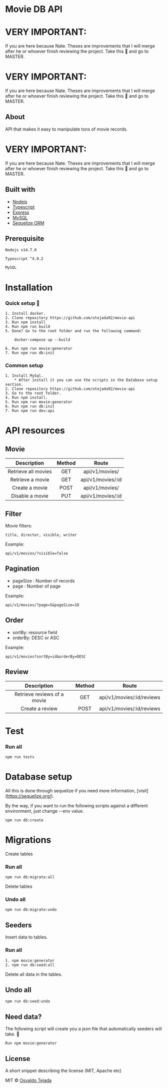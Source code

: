 # Movie DB API 

# VERY IMPORTANT: 
If you are here because Nate. Theses are improvements that I will merge after he or whoever finish reviewing the project. 
Take this :beers: and go to MASTER.

# VERY IMPORTANT: 
If you are here because Nate. Theses are improvements that I will merge after he or whoever finish reviewing the project. 
Take this :beers: and go to MASTER.

## About

API that makes it easy to manipulate tons of movie records.

# VERY IMPORTANT: 
If you are here because Nate. Theses are improvements that I will merge after he or whoever finish reviewing the project. 
Take this :beers: and go to MASTER.

## Built with

* [Nodejs](https://nodejs.org/en/)
* [Typescript](https://www.typescriptlang.org/)
* [Express](https://expressjs.com/)
* [MySQL](https://www.mysql.com/)
* [Sequelize ORM](https://sequelize.org/)

## Prerequisite

```
Nodejs v14.7.0 
```
```
Typescript ^4.0.2 
```
```
MySQL
```

# Installation

### Quick setup :beers:

    1. Install docker. 
    2. Clone repository https://github.com/otejada92/movie-api
    3. Run npm install
    4. Run npm run build
    5. Done? Go to the root folder and run the following command:

        docker-compose up --build
        
    6. Run npm run movie:generator
    7. Run npm run db:init

### Common setup

    1. Install MySql.
        * After install it you can use the scripts in the Database setup section.
    2. Clone repository https://github.com/otejada92/movie-api 
    3. Go to the root folder.
    4. Run npm install.
    5. Run npm run movie:generator
    6. Run npm run db:init
    7. Run npm run dev:api

# API resources

## Movie

| Description | Method | Route |
|   :---:         |     :---:      |     :---:     |
| Retrieve all movies  | GET     | api/v1/movies/    |
| Retrieve a movie     | GET       | api/v1/movies/:id      |
| Create a movie   | POST      | api/v1/movies/    |
| Disable a movie    | PUT       |   api/v1/movies/:id    |

## Filter 

Movie filters:

    title, director, visible, writer

Example:

    api/v1/movies/?visible=false


## Pagination

* pageSize : Number of records
* page : Number of page

Example: 

    api/v1/movies/?page=5&pageSize=10


## Order
* sortBy: resource field
* orderBy: DESC or ASC

Example:

    api/v1/movies?sortBy=id&orderBy=DESC


## Review

| Description | Method | Route |
|   :---:         |     :---:      |     :---:     |
| Retrieve reviews of a movie  | GET     | api/v1/movies/:id/reviews    |
| Create a review     | POST       | api/v1/movies/:id/reviews      |


# Test

### Run all
    npm run tests

# Database setup

All this is done through sequelize if you need more information, [visit] (https://sequelize.org/).

By the way, if you want to run the following scripts against a different environment, just change --env value.

    npm run db:create

# Migrations

Create tables

### Run all
    npm run db:migrate:all

Delete tables 

### Undo all
    npm run db:migrate:undo

## Seeders

Insert data to tables.

### Run all
    1. npm movie:generator
    2. npm run db:seed:all

Delete all data in the tables.

## Undo all
    npm run db:seed:undo

## Need data?

The following script will create you a json file that automatically seeders will take.  :beers:

    Run npm movie:generator

## License
A short snippet describing the license (MIT, Apache etc)

MIT © [Osvaldo Tejada]()


